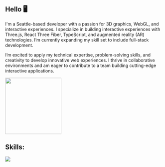 
## Hello 🖥
I'm a Seattle-based developer with a passion for 3D graphics, WebGL, and interactive experiences. I specialize in building interactive experiences with Three.js, React Three Fiber, TypeScript, and augmented reality (AR) technologies. I’m currently expanding my skill set to include full-stack development.

I’m excited to apply my technical expertise, problem-solving skills, and creativity to develop innovative web experiences. I thrive in collaborative environments and am eager to contribute to a team building cutting-edge interactive applications.




<a href="https://github.com/KKaneSEA">
       <img height="180em" src="https://github-readme-stats.vercel.app/api/top-langs/?username=KKaneSEA&layout=compact&langs_count=8&style=for-the-badge&title_color=ffc252&text_color=F2F2F2&bg_color=2e0706&border_color=d5fcff&show_icons=true&icon_color=d5fcff"/>
      </a>

  ## Skills:


  <a href="https://skillicons.dev">
    <img src="https://skillicons.dev/icons?i=ts,js,react,nextjs,threejs,blender,vercel,webpack,git,html,sass,css"/>
  </a>


